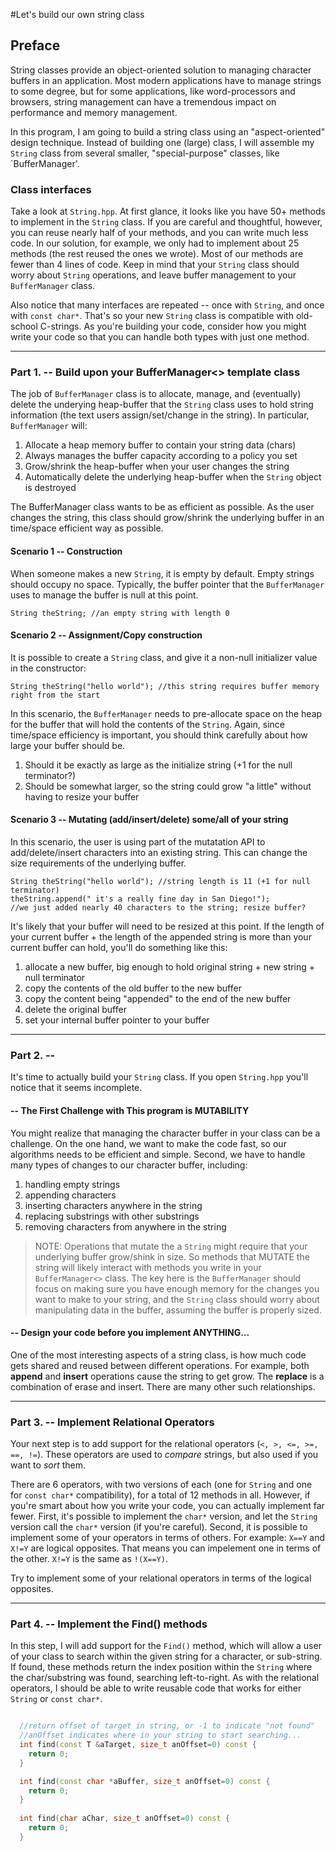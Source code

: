 #Let's build our own string class



## Preface

String classes provide an object-oriented solution to managing character buffers in an application. Most modern applications have to manage strings to some degree, but for some applications, like word-processors and browsers, string management can have a tremendous impact on performance and memory management.

In this program, I am going to build a string class using an "aspect-oriented" design technique.  Instead of building one (large) class, I will assemble my `String` class from several smaller, "special-purpose" classes, like `BufferManager'. 


### Class interfaces

Take a look at `String.hpp`. At first glance, it looks like you have 50+ methods to implement in the `String` class. If you are careful and thoughtful, however, you can reuse nearly half of your methods, and you can write much less code.   In our solution, for example, we only had to implement about 25 methods (the rest reused the ones we wrote).  Most of our methods are fewer than 4 lines of code.  Keep in mind that your `String` class should worry about `String` operations, and leave buffer management to your `BufferManager` class.  

Also notice that many interfaces are repeated -- once with `String`, and once with `const char*`. That's so your new `String` class is compatible with old-school C-strings. As you're building your code, consider how you might write your code so that you can handle both types with just one method.    

---

### Part 1. -- Build upon your BufferManager<> template class

The job of `BufferManager` class is to allocate, manage, and (eventually) delete the underying heap-buffer that the `String` class uses to hold string information (the text users assign/set/change in the string). In particular, `BufferManager` will:

1. Allocate a heap memory buffer to contain your string data (chars)
3. Always manages the buffer capacity according to a policy you set
4. Grow/shrink the heap-buffer when your user changes the string 
5. Automatically delete the underlying heap-buffer when the `String` object is destroyed

The BufferManager class wants to be as efficient as possible. As the user changes the string, this class should grow/shrink the underlying buffer in an time/space efficient way as possible.

#### Scenario 1 -- Construction

When someone makes a new `String`, it is empty by default. Empty strings should occupy no space. Typically, the buffer pointer that the `BufferManager` uses to manage the buffer is null at this point.  

```
String theString; //an empty string with length 0
```

#### Scenario 2 -- Assignment/Copy construction

It is possible to create a `String` class, and give it a non-null initializer value in the constructor:

```
String theString("hello world"); //this string requires buffer memory right from the start
```

In this scenario, the `BufferManager` needs to pre-allocate space on the heap for the buffer that will hold the contents of the `String`. Again, since time/space efficiency is important, you should think carefully about how large your buffer should be. 

1. Should it be exactly as large as the initialize string (+1 for the null terminator?)
2. Should be somewhat larger, so the string could grow "a little" without having to resize your buffer

#### Scenario 3 -- Mutating (add/insert/delete) some/all of your string

In this scenario, the user is using part of the mutatation API to add/delete/insert characters into an existing string. This can change the size requirements of the underlying buffer. 

```
String theString("hello world"); //string length is 11 (+1 for null terminator)
theString.append(" it's a really fine day in San Diego!"); 
//we just added nearly 40 characters to the string; resize buffer?
```

It's likely that your buffer will need to be resized at this point. If the length of your current buffer + the length of the appended string is more than your current buffer can hold, you'll do something like this:

1. allocate a new buffer, big enough to hold original string + new string + null terminator
2. copy the contents of the old buffer to the new buffer
3. copy the content being "appended" to the end of the new buffer
4. delete the original buffer
5. set your internal buffer pointer to your buffer

---

### Part 2. -- 

It's time to actually build your `String` class.  If you open `String.hpp` you'll notice that it seems incomplete.

#### -- The First Challenge with This program is MUTABILITY

You might realize that managing the character buffer in your class can be a challenge. On the one hand, we want to make the code fast, so our algorithms needs to be efficient and simple. Second, we have to handle many types of changes to our character buffer, including:

1. handling empty strings
2. appending characters
3. inserting characters anywhere in the string
4. replacing substrings with other substrings
5. removing characters from anywhere in the string

> NOTE: Operations that mutate the a `String` might require that your underlying buffer grow/shink in size. So methods that MUTATE the string will likely interact with methods you write in your `BufferManager<>` class.  The key here is the `BufferManager` should focus on making sure you have enough memory for the changes you want to make to your string, and the `String` class should worry about manipulating data in the buffer, assuming the buffer is properly sized. 


#### -- Design your code before you implement ANYTHING...

One of the most interesting aspects of a string class, is how much code gets shared and reused between different operations.  For example, both **append** and **insert** operations cause the string to get grow.  The **replace** is a combination of erase and insert. There are many other such relationships.  

--- 

### Part 3. -- Implement Relational Operators

Your next step is to add support for the relational operators (`<, >, <=, >=, ==, !=`). These operators are used to _compare_ strings, but also used if you want to _sort_ them. 

There are 6 operators, with two versions of each (one for `String` and one for `const char*` compatibility), for a total of 12 methods in all.  However, if you're smart about how you write your code, you can actually implement far fewer. First, it's possible to implement the `char*` version, and let the `String` version call the `char*` version (if you're careful).  Second, it is possible to implement some of your operators in terms of others. For example: `X==Y` and `X!=Y` are logical opposites. That means you can impelement one in terms of the other. `X!=Y` is the same as `!(X==Y)`. 

Try to implement some of your relational operators in terms of the logical opposites. 

--- 

### Part 4. -- Implement the Find() methods

In this step, I will add support for the `Find()` method, which will allow a user of your class to search within the given string for a character, or sub-string. If found, these methods return the index position within the `String` where the char/substring was found, searching left-to-right.  As with the relational operators, I should be able to write reusable code that works for either `String` or `const char*`. 

```cpp

  //return offset of target in string, or -1 to indicate "not found"
  //anOffset indicates where in your string to start searching...
  int find(const T &aTarget, size_t anOffset=0) const {
    return 0;
  }

  int find(const char *aBuffer, size_t anOffset=0) const {
    return 0;
  }
  
  int find(char aChar, size_t anOffset=0) const {
    return 0;
  }  
```

